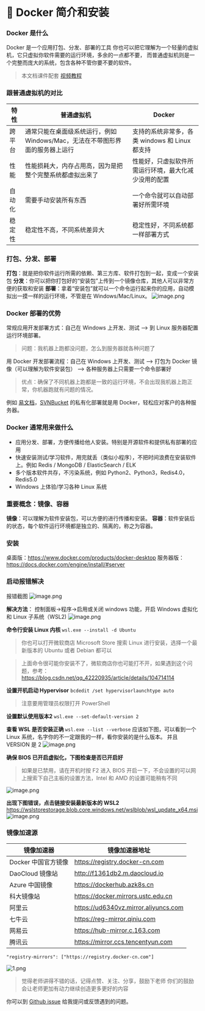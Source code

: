 # 🎉 Docker 简介和安装

### Docker 是什么

Docker 是一个应用打包、分发、部署的工具
你也可以把它理解为一个轻量的虚拟机，它只虚拟你软件需要的运行环境，多余的一点都不要，
而普通虚拟机则是一个完整而庞大的系统，包含各种不管你要不要的软件。

> 本文档课件配套 [视频教程](https://www.bilibili.com/video/BV11L411g7U1)

### 跟普通虚拟机的对比

| 特性   | 普通虚拟机                                                   | Docker                                               |
| ------ | ------------------------------------------------------------ | ---------------------------------------------------- |
| 跨平台 | 通常只能在桌面级系统运行，例如 Windows/Mac，无法在不带图形界面的服务器上运行 | 支持的系统非常多，各类 windows 和 Linux 都支持       |
| 性能   | 性能损耗大，内存占用高，因为是把整个完整系统都虚拟出来了     | 性能好，只虚拟软件所需运行环境，最大化减少没用的配置 |
| 自动化 | 需要手动安装所有东西                                         | 一个命令就可以自动部署好所需环境                     |
| 稳定性 | 稳定性不高，不同系统差异大                                   | 稳定性好，不同系统都一样部署方式                     |

### 打包、分发、部署

**打包**：就是把你软件运行所需的依赖、第三方库、软件打包到一起，变成一个安装包
**分发**：你可以把你打包好的“安装包”上传到一个镜像仓库，其他人可以非常方便的获取和安装
**部署**：拿着“安装包”就可以一个命令运行起来你的应用，自动模拟出一摸一样的运行环境，不管是在 Windows/Mac/Linux。
![image.png](https://cos.easydoc.net/46901064/files/kv7rlicu.png)

### Docker 部署的优势

常规应用开发部署方式：自己在 Windows 上开发、测试 --> 到 Linux 服务器配置运行环境部署。

> 问题：我机器上跑都没问题，怎么到服务器就各种问题了

用 Docker 开发部署流程：自己在 Windows 上开发、测试 --> 打包为 Docker 镜像（可以理解为软件安装包） --> 各种服务器上只需要一个命令部署好

> 优点：确保了不同机器上跑都是一致的运行环境，不会出现我机器上跑正常，你机器跑就有问题的情况。

例如 [易文档](https://easydoc.net/)，[SVNBucket](https://svnbucket.com/) 的私有化部署就是用 Docker，轻松应对客户的各种服务器。

### Docker 通常用来做什么

- 应用分发、部署，方便传播给他人安装。特别是开源软件和提供私有部署的应用
- 快速安装测试/学习软件，用完就丢（类似小程序），不把时间浪费在安装软件上。例如 Redis / MongoDB / ElasticSearch / ELK
- 多个版本软件共存，不污染系统，例如 Python2、Python3，Redis4.0，Redis5.0
- Windows 上体验/学习各种 Linux 系统

### 重要概念：镜像、容器

**镜像**：可以理解为软件安装包，可以方便的进行传播和安装。
**容器**：软件安装后的状态，每个软件运行环境都是独立的、隔离的，称之为容器。

### 安装

桌面版：https://www.docker.com/products/docker-desktop
服务器版：https://docs.docker.com/engine/install/#server

### 启动报错解决

报错截图
![image.png](https://cos.easydoc.net/46901064/files/kvacsk82.png)

**解决方法**：
控制面板->程序->启用或关闭 windows 功能，开启 Windows 虚拟化和 Linux 子系统（WSL2)
![image.png](https://cos.easydoc.net/46901064/files/kvactn57.png)

**命令行安装 Linux 内核**
`wsl.exe --install -d Ubuntu`

> 你也可以打开微软商店 Microsoft Store 搜索 Linux 进行安装，选择一个最新版本的 Ubuntu 或者 Debian 都可以

> 上面命令很可能你安装不了，微软商店你也可能打不开，如果遇到这个问题，参考：https://blog.csdn.net/qq_42220935/article/details/104714114

**设置开机启动 Hypervisor**
`bcdedit /set hypervisorlaunchtype auto`

> 注意要用管理员权限打开 PowerShell

**设置默认使用版本2**
`wsl.exe --set-default-version 2`

**查看 WSL 是否安装正确**
`wsl.exe --list --verbose`
应该如下图，可以看到一个 Linux 系统，名字你的不一定跟我的一样，看你安装的是什么版本。
并且 VERSION 是 2
![image.png](https://cos.easydoc.net/46901064/files/ldxvkks2.png)

**确保 BIOS 已开启虚拟化，下图检查是否已开启好**

> 如果是已禁用，请在开机时按 F2 进入 BIOS 开启一下，不会设置的可以网上搜索下自己主板的设置方法，Intel 和 AMD 的设置可能稍有不同

![image.png](https://cos.easydoc.net/46901064/files/kvaf7ody.png)

**出现下图错误，点击链接安装最新版本的 WSL2**
https://wslstorestorage.blob.core.windows.net/wslblob/wsl_update_x64.msi
![image.png](https://cos.easydoc.net/46901064/files/kvajwvuw.png)

### 镜像加速源

| 镜像加速器          | 镜像加速器地址                       |
| ------------------- | ------------------------------------ |
| Docker 中国官方镜像 | https://registry.docker-cn.com       |
| DaoCloud 镜像站     | http://f1361db2.m.daocloud.io        |
| Azure 中国镜像      | https://dockerhub.azk8s.cn           |
| 科大镜像站          | https://docker.mirrors.ustc.edu.cn   |
| 阿里云              | https://ud6340vz.mirror.aliyuncs.com |
| 七牛云              | https://reg-mirror.qiniu.com         |
| 网易云              | https://hub-mirror.c.163.com         |
| 腾讯云              | https://mirror.ccs.tencentyun.com    |

```
"registry-mirrors": ["https://registry.docker-cn.com"]
```

![1.png](https://cos.easydoc.net/46901064/files/l25jdwrn.png)

> 觉得老师讲得不错的话，记得点赞、关注、分享，鼓励下老师
> 你们的鼓励会让老师更加有动力继续创造更多更好的内容

你可以到 [Github issue](https://github.com/gzyunke/test-docker/issues) 给我提问或反馈遇到的问题。